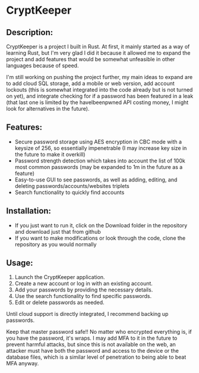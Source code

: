 # CryptKeeper

## Description:
CryptKeeper is a project I built in Rust. At first, it mainly started as a way of learning Rust, but I'm very glad I did it because it allowed me to expand the project and add features that would be somewhat unfeasible in other languages because of speed. 

I'm still working on pushing the project further, my main ideas to expand are to add cloud SQL storage, add a mobile or web version, add account lockouts (this is somewhat integrated into the code already but is not turned on yet), and integrate checking for if a password has been featured in a leak (that last one is limited by the haveIbeenpwned API costing money, I might look for alternatives in the future).

## Features:
- Secure password storage using AES encryption in CBC mode with a keysize of 256, so essentially impenetrable (I may increase key size in the future to make it overkill)
- Password strength detection which takes into account the list of 100k most common passwords (may be expanded to 1m in the future as a feature)
- Easy-to-use GUI to see passwords, as well as adding, editing, and deleting passwords/accounts/websites triplets
- Search functionality to quickly find accounts

## Installation:
- If you just want to run it, click on the Download folder in the repository and download just that from github
- If you want to make modifications or look through the code, clone the repository as you would normally

## Usage:
1. Launch the CryptKeeper application.
2. Create a new account or log in with an existing account.
3. Add your passwords by providing the necessary details.
4. Use the search functionality to find specific passwords.
5. Edit or delete passwords as needed.

Until cloud support is directly integrated, I recommend backing up passwords.

Keep that master password safe!! No matter who encrypted everything is, if you have the password, it's wraps. I may add MFA to it in the future to prevent harmful attacks, but since this is not available on the web, an attacker must have both the password and access to the device or the database files, which is a similar level of penetration to being able to beat MFA anyway.

